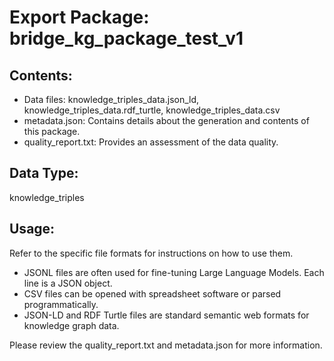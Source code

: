 # Export Package: bridge_kg_package_test_v1

## Contents:
- Data files: knowledge_triples_data.json_ld, knowledge_triples_data.rdf_turtle, knowledge_triples_data.csv
- metadata.json: Contains details about the generation and contents of this package.
- quality_report.txt: Provides an assessment of the data quality.

## Data Type:
knowledge_triples

## Usage:
Refer to the specific file formats for instructions on how to use them.
- JSONL files are often used for fine-tuning Large Language Models. Each line is a JSON object.
- CSV files can be opened with spreadsheet software or parsed programmatically.
- JSON-LD and RDF Turtle files are standard semantic web formats for knowledge graph data.

Please review the quality_report.txt and metadata.json for more information.
